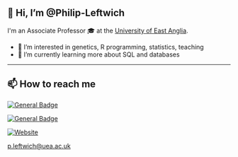 ## 👋 Hi, I’m @Philip-Leftwich

I'm an Associate Professor 🎓 at the [University of East Anglia](https://research-portal.uea.ac.uk/en/persons/philip-leftwich). 

- 👀 I’m interested in genetics, R programming, statistics, teaching
- 🌱 I’m currently learning more about SQL and databases

____________________
## 📫 How to reach me 

<a href="">[![General Badge](https://img.shields.io/badge/follow-%40{Philip-Leftwich}-1DA1F2?logo=twitter&style={style})](https://twitter.com/philipleftwich)</a>

  
  
<a href="">[![General Badge](https://img.shields.io/badge/LinkedIn-0077B5?style=for-the-badge&logo=linkedin&logoColor=white.svg)](https://www.linkedin.com/in/philip-leftwich-117052155/)</a>

<a href="">[![Website](https://img.shields.io/website?down_color=lightgrey&down_message=offline&label=philipleftwich%20webpage&up_color=blue&up_message=online&url=https%3A%2F%2Fphilip-leftwich.github.io%2F)](https://philip-leftwich.github.io/)

p.leftwich@uea.ac.uk

